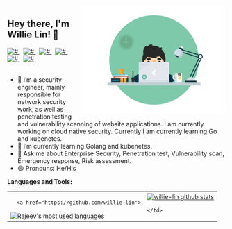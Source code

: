 <img align="right" height="250" alt="GIF" src="https://raw.githubusercontent.com/willie-lin/willie-lin/main/logo.gif" />

##  Hey there, I'm Willie Lin! 👋

<a href="#">
  <img alt="#" width="22px" src="https://cdn.jsdelivr.net/npm/simple-icons@v3/icons/twitter.svg" />
</a> &nbsp;
<a href="#">
  <img alt="#" width="22px" src="https://cdn.jsdelivr.net/npm/simple-icons@v3/icons/linkedin.svg" />
</a> &nbsp;
<a href="#">
  <img alt="#" width="22px" src="https://cdn.jsdelivr.net/npm/simple-icons@v3/icons/stackoverflow.svg" />
</a> &nbsp;
<a href="#">
  <img alt="#" width="22px" src="https://cdn.jsdelivr.net/npm/simple-icons@v3/icons/reddit.svg" />
</a> &nbsp;
<a href="#">
  <img alt="#" width="22px" src="https://cdn.jsdelivr.net/npm/simple-icons@v3/icons/facebook.svg" />
</a>  &nbsp;
<a href="#">
  <img alt="#" width="22px" src="https://cdn.jsdelivr.net/npm/simple-icons@v3/icons/instagram.svg" />
</a>
<br/>
<br/>


- 🔭 I’m a security engineer, mainly responsible for network security work, as well as penetration testing and vulnerability scanning of website applications. I am currently working on cloud native security.
Currently I am currently learning Go and kubenetes.
- 🌱 I’m currently learning Golang and kubenetes.
- 💬 Ask me about Enterprise Security, Penetration test, Vulnerability scan, Emergency response, Risk assessment.
- 😄 Pronouns: He/His
<!--
[![Twitter follow @](https://img.shields.io/twitter/)](https://twitter.com/) &nbsp;
[![Linkedin follow @](https://img.shields.io/)](https://www.linkedin.com/) &nbsp;
[![Reddit follow @](https://img.shields.io/reddit/)](https://www.reddit.com/) &nbsp;
[![Blog](https://img.shields.io/)](https://www.willie-lin.tk)
-->
<!--
**willie-lin/willie-lin** is a ✨ _special_ ✨ repository because its `README.md` (this file) appears on your GitHub profile.

Here are some ideas to get you started:

- 🔭 I’m currently working on ...
- 🌱 I’m currently learning ...
- 👯 I’m looking to collaborate on ...
- 🤔 I’m looking for help with ...
- 💬 Ask me about ...
- 📫 How to reach me: ...
- 😄 Pronouns: ...
- ⚡ Fun fact: ...
-->

**Languages and Tools:**  
<table border="0">
  <td>

      <a href="https://github.com/willie-lin">
  <img align="center" src="https://github-readme-stats.vercel.app/api/top-langs/?username=callicoder&theme=light&count_private=true&layout=compact" alt="Rajeev's most used languages" />
</a>
    </td>
    <td>
  
<a href="https://github.com/willie-lin">
 <img align="center" src="https://github-readme-stats.vercel.app/api?username=willie-lin&show_icons=true&theme=light&line_height=27&include_all_commits=true&count_private=true&hide=issues,prs,contribs" alt="willie-lin github stats"/>
</a>
    
    </td>
  </table>
